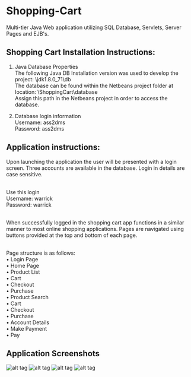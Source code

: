 # Shopping-Cart
Multi-tier Java Web application utilizing SQL Database, Servlets, Server Pages and EJB's.

## Shopping Cart Installation Instructions:
1.	Java Database Properties <br />
The following Java DB Installation version was used to develop the project:
\jdk1.8.0_71\db <br />
The database can be found within the Netbeans project folder at location:
\ShoppingCart\database <br />
Assign this path in the Netbeans project in order to access the database.

2.	Database login information <br />
Username: ass2dms <br />
Password: ass2dms

## Application instructions:
Upon launching the application the user will be presented with a login screen. Three accounts are available in the database. Login in details are case sensitive. <br /><br />

Use this login <br />
Username: warrick <br />
Password: warrick <br /><br />

When successfully logged in the shopping cart app functions in a similar manner to most online shopping applications. Pages are navigated using buttons provided at the top and bottom of each page. <br /><br />
  
Page structure is as follows: <br />
•	Login Page <br />
  •	Home Page <br />
    •	Product List <br />
      •	Cart <br />
        •	Checkout <br />
          •	Purchase <br />
    •	Product Search <br />
      •	Cart <br />
        •	Checkout <br />
          •	Purchase <br />
    •	Account Details <br />
    •	Make Payment <br />
      •	Pay
      
## Application Screenshots
![alt tag](http://puu.sh/sxIc9/3cbc3c3023.JPG)
![alt tag](http://puu.sh/sxIfE/f4faf231e1.JPG)
![alt tag](http://puu.sh/sxIgI/2587aee08d.JPG)
![alt tag](http://puu.sh/sxIho/3f45d8d795.JPG)

